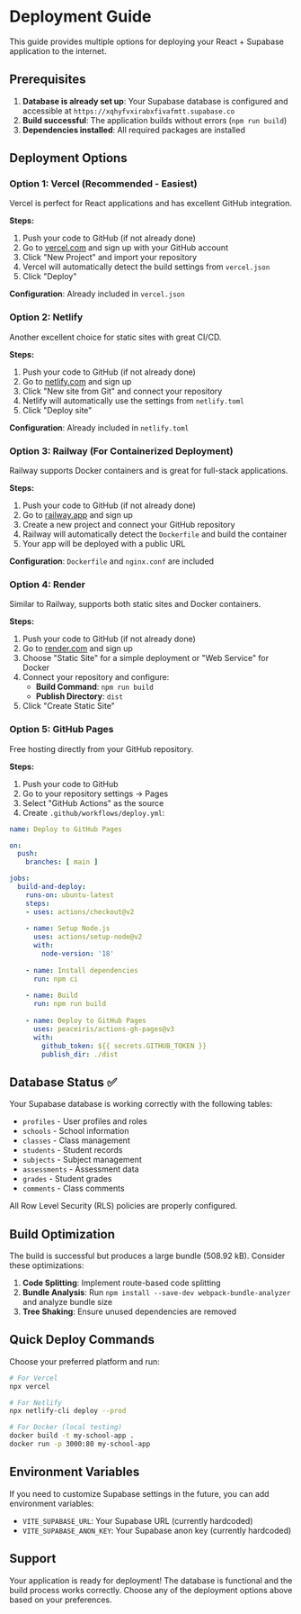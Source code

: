 # Deployment Guide

This guide provides multiple options for deploying your React + Supabase application to the internet.

## Prerequisites

1. **Database is already set up**: Your Supabase database is configured and accessible at `https://xqhyfvxirabxfivafmtt.supabase.co`
2. **Build successful**: The application builds without errors (`npm run build`)
3. **Dependencies installed**: All required packages are installed

## Deployment Options

### Option 1: Vercel (Recommended - Easiest)

Vercel is perfect for React applications and has excellent GitHub integration.

**Steps:**
1. Push your code to GitHub (if not already done)
2. Go to [vercel.com](https://vercel.com) and sign up with your GitHub account
3. Click "New Project" and import your repository
4. Vercel will automatically detect the build settings from `vercel.json`
5. Click "Deploy"

**Configuration**: Already included in `vercel.json`

### Option 2: Netlify

Another excellent choice for static sites with great CI/CD.

**Steps:**
1. Push your code to GitHub (if not already done)
2. Go to [netlify.com](https://netlify.com) and sign up
3. Click "New site from Git" and connect your repository
4. Netlify will automatically use the settings from `netlify.toml`
5. Click "Deploy site"

**Configuration**: Already included in `netlify.toml`

### Option 3: Railway (For Containerized Deployment)

Railway supports Docker containers and is great for full-stack applications.

**Steps:**
1. Push your code to GitHub (if not already done)
2. Go to [railway.app](https://railway.app) and sign up
3. Create a new project and connect your GitHub repository
4. Railway will automatically detect the `Dockerfile` and build the container
5. Your app will be deployed with a public URL

**Configuration**: `Dockerfile` and `nginx.conf` are included

### Option 4: Render

Similar to Railway, supports both static sites and Docker containers.

**Steps:**
1. Push your code to GitHub (if not already done)
2. Go to [render.com](https://render.com) and sign up
3. Choose "Static Site" for a simple deployment or "Web Service" for Docker
4. Connect your repository and configure:
   - **Build Command**: `npm run build`
   - **Publish Directory**: `dist`
5. Click "Create Static Site"

### Option 5: GitHub Pages

Free hosting directly from your GitHub repository.

**Steps:**
1. Push your code to GitHub
2. Go to your repository settings → Pages
3. Select "GitHub Actions" as the source
4. Create `.github/workflows/deploy.yml`:

```yaml
name: Deploy to GitHub Pages

on:
  push:
    branches: [ main ]

jobs:
  build-and-deploy:
    runs-on: ubuntu-latest
    steps:
    - uses: actions/checkout@v2
    
    - name: Setup Node.js
      uses: actions/setup-node@v2
      with:
        node-version: '18'
        
    - name: Install dependencies
      run: npm ci
      
    - name: Build
      run: npm run build
      
    - name: Deploy to GitHub Pages
      uses: peaceiris/actions-gh-pages@v3
      with:
        github_token: ${{ secrets.GITHUB_TOKEN }}
        publish_dir: ./dist
```

## Database Status ✅

Your Supabase database is working correctly with the following tables:
- `profiles` - User profiles and roles
- `schools` - School information
- `classes` - Class management
- `students` - Student records
- `subjects` - Subject management
- `assessments` - Assessment data
- `grades` - Student grades
- `comments` - Class comments

All Row Level Security (RLS) policies are properly configured.

## Build Optimization

The build is successful but produces a large bundle (508.92 kB). Consider these optimizations:

1. **Code Splitting**: Implement route-based code splitting
2. **Bundle Analysis**: Run `npm install --save-dev webpack-bundle-analyzer` and analyze bundle size
3. **Tree Shaking**: Ensure unused dependencies are removed

## Quick Deploy Commands

Choose your preferred platform and run:

```bash
# For Vercel
npx vercel

# For Netlify
npx netlify-cli deploy --prod

# For Docker (local testing)
docker build -t my-school-app .
docker run -p 3000:80 my-school-app
```

## Environment Variables

If you need to customize Supabase settings in the future, you can add environment variables:

- `VITE_SUPABASE_URL`: Your Supabase URL (currently hardcoded)
- `VITE_SUPABASE_ANON_KEY`: Your Supabase anon key (currently hardcoded)

## Support

Your application is ready for deployment! The database is functional and the build process works correctly. Choose any of the deployment options above based on your preferences.